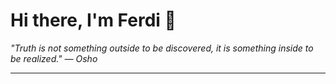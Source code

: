 <h1>Hi there, I'm Ferdi 👋</h1>

<p><em>
  "Truth is not something outside to be discovered, it is something inside to be realized." — Osho
</em></p>

---
